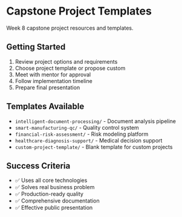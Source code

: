 # Capstone Project Templates

Week 8 capstone project resources and templates.

## Getting Started
1. Review project options and requirements
2. Choose project template or propose custom
3. Meet with mentor for approval
4. Follow implementation timeline
5. Prepare final presentation

## Templates Available
- `intelligent-document-processing/` - Document analysis pipeline
- `smart-manufacturing-qc/` - Quality control system
- `financial-risk-assessment/` - Risk modeling platform
- `healthcare-diagnosis-support/` - Medical decision support
- `custom-project-template/` - Blank template for custom projects

## Success Criteria
- ✅ Uses all core technologies
- ✅ Solves real business problem
- ✅ Production-ready quality
- ✅ Comprehensive documentation
- ✅ Effective public presentation
